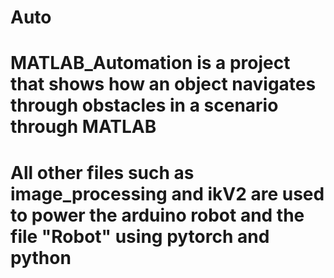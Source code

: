 # Auto
# MATLAB_Automation is a project that shows how an object navigates through obstacles in a scenario through MATLAB

# All other files such as image_processing and ikV2 are used to power the arduino robot and the file "Robot" using pytorch and python
